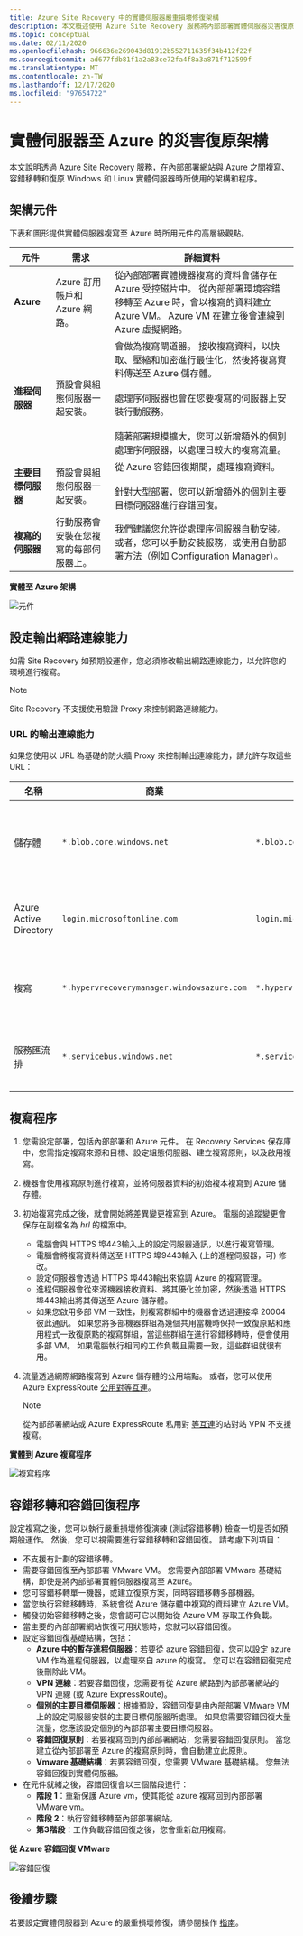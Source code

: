 ```yaml
---
title: Azure Site Recovery 中的實體伺服器嚴重損壞修復架構
description: 本文概述使用 Azure Site Recovery 服務將內部部署實體伺服器災害復原至 Azure 期間，所使用的元件和架構。
ms.topic: conceptual
ms.date: 02/11/2020
ms.openlocfilehash: 966636e269043d81912b552711635f34b412f22f
ms.sourcegitcommit: ad677fdb81f1a2a83ce72fa4f8a3a871f712599f
ms.translationtype: MT
ms.contentlocale: zh-TW
ms.lasthandoff: 12/17/2020
ms.locfileid: "97654722"
---
```

# <a name="physical-server-to-azure-disaster-recovery-architecture"></a>實體伺服器至 Azure 的災害復原架構

本文說明透過 [Azure Site Recovery](site-recovery-overview.md) 服務，在內部部署網站與 Azure 之間複寫、容錯移轉和復原 Windows 和 Linux 實體伺服器時所使用的架構和程序。

## <a name="architectural-components"></a>架構元件

下表和圖形提供實體伺服器複寫至 Azure 時所用元件的高層級觀點。

| **元件** | **需求** | **詳細資料** |
| --- | --- | --- |
| **Azure** | Azure 訂用帳戶和 Azure 網路。 | 從內部部署實體機器複寫的資料會儲存在 Azure 受控磁片中。 從內部部署環境容錯移轉至 Azure 時，會以複寫的資料建立 Azure VM。 Azure VM 在建立後會連線到 Azure 虛擬網路。 |
| **進程伺服器** | 預設會與組態伺服器一起安裝。 | 會做為複寫閘道器。 接收複寫資料，以快取、壓縮和加密進行最佳化，然後將複寫資料傳送至 Azure 儲存體。<br/><br/> 處理序伺服器也會在您要複寫的伺服器上安裝行動服務。<br/><br/> 隨著部署規模擴大，您可以新增額外的個別處理序伺服器，以處理日較大的複寫流量。 |
| **主要目標伺服器** | 預設會與組態伺服器一起安裝。 | 從 Azure 容錯回復期間，處理複寫資料。<br/><br/> 針對大型部署，您可以新增額外的個別主要目標伺服器進行容錯回復。 |
| **複寫的伺服器** | 行動服務會安裝在您複寫的每部伺服器上。 | 我們建議您允許從處理序伺服器自動安裝。 或者，您可以手動安裝服務，或使用自動部署方法（例如 Configuration Manager）。 |

**實體至 Azure 架構**

![元件](./media/physical-azure-architecture/arch-enhanced.png)

## <a name="set-up-outbound-network-connectivity"></a>設定輸出網路連線能力

如需 Site Recovery 如預期般運作，您必須修改輸出網路連線能力，以允許您的環境進行複寫。

> [!NOTE]
> Site Recovery 不支援使用驗證 Proxy 來控制網路連線能力。

### <a name="outbound-connectivity-for-urls"></a>URL 的輸出連線能力

如果您使用以 URL 為基礎的防火牆 Proxy 來控制輸出連線能力，請允許存取這些 URL：

| **名稱**                  | **商業**                               | **政府**                                 | **說明** |
| ------------------------- | -------------------------------------------- | ---------------------------------------------- | ----------- |
| 儲存體                   | `*.blob.core.windows.net`                  | `*.blob.core.usgovcloudapi.net` | 允許將資料從 VM 寫入來源區域的快取儲存體帳戶中。 |
| Azure Active Directory    | `login.microsoftonline.com`                | `login.microsoftonline.us`                   | 提供 Site Recovery 服務 URL 的授權和驗證。 |
| 複寫               | `*.hypervrecoverymanager.windowsazure.com` | `*.hypervrecoverymanager.windowsazure.com`   | 允許 VM 與 Site Recovery 服務進行通訊。 |
| 服務匯流排               | `*.servicebus.windows.net`                 | `*.servicebus.usgovcloudapi.net`             | 允許 VM 寫入 Site Recovery 監視和診斷資料。 |


## <a name="replication-process"></a>複寫程序

1. 您需設定部署，包括內部部署和 Azure 元件。 在 Recovery Services 保存庫中，您需指定複寫來源和目標、設定組態伺服器、建立複寫原則，以及啟用複寫。
1. 機器會使用複寫原則進行複寫，並將伺服器資料的初始複本複寫到 Azure 儲存體。
1. 初始複寫完成之後，就會開始將差異變更複寫到 Azure。 電腦的追蹤變更會保存在副檔名為 _hrl_ 的檔案中。
   - 電腦會與 HTTPS 埠443輸入上的設定伺服器通訊，以進行複寫管理。
   - 電腦會將複寫資料傳送至 HTTPS 埠9443輸入 (上的進程伺服器，可) 修改。
   - 設定伺服器會透過 HTTPS 埠443輸出來協調 Azure 的複寫管理。
   - 進程伺服器會從來源機器接收資料、將其優化並加密，然後透過 HTTPS 埠443輸出將其傳送至 Azure 儲存體。
   - 如果您啟用多部 VM 一致性，則複寫群組中的機器會透過連接埠 20004 彼此通訊。 如果您將多部機器群組為幾個共用當機時保持一致復原點和應用程式一致復原點的複寫群組，當這些群組在進行容錯移轉時，便會使用多部 VM。 如果電腦執行相同的工作負載且需要一致，這些群組就很有用。
1. 流量透過網際網路複寫到 Azure 儲存體的公用端點。 或者，您可以使用 Azure ExpressRoute [公用對等互連](../expressroute/about-public-peering.md)。

   > [!NOTE]
   > 從內部部署網站或 Azure ExpressRoute 私用對 [等互連](concepts-expressroute-with-site-recovery.md#on-premises-to-azure-replication-with-expressroute)的站對站 VPN 不支援複寫。

**實體到 Azure 複寫程序**

![複寫程序](./media/physical-azure-architecture/v2a-architecture-henry.png)

## <a name="failover-and-failback-process"></a>容錯移轉和容錯回復程序

設定複寫之後，您可以執行嚴重損壞修復演練 (測試容錯移轉) 檢查一切是否如預期般運作。 然後，您可以視需要進行容錯移轉和容錯回復。 請考慮下列項目：

- 不支援有計劃的容錯移轉。
- 需要容錯回復至內部部署 VMware VM。 您需要內部部署 VMware 基礎結構，即使是將內部部署實體伺服器複寫至 Azure。
- 您可容錯移轉單一機器，或建立復原方案，同時容錯移轉多部機器。
- 當您執行容錯移轉時，系統會從 Azure 儲存體中複寫的資料建立 Azure VM。
- 觸發初始容錯移轉之後，您會認可它以開始從 Azure VM 存取工作負載。
- 當主要的內部部署網站恢復可用狀態時，您就可以容錯回復。
- 設定容錯回復基礎結構，包括：
  - **Azure 中的暫存進程伺服器**：若要從 azure 容錯回復，您可以設定 azure VM 作為進程伺服器，以處理來自 azure 的複寫。 您可以在容錯回復完成後刪除此 VM。
  - **VPN 連線**：若要容錯回復，您需要有從 Azure 網路到內部部署網站的 VPN 連線 (或 Azure ExpressRoute)。
  - **個別的主要目標伺服器**：根據預設，容錯回復是由內部部署 VMware VM 上的設定伺服器安裝的主要目標伺服器所處理。 如果您需要容錯回復大量流量，您應該設定個別的內部部署主要目標伺服器。
  - **容錯回復原則**︰若要複寫回到內部部署網站，您需要容錯回復原則。 當您建立從內部部署至 Azure 的複寫原則時，會自動建立此原則。
  - **Vmware 基礎結構**：若要容錯回復，您需要 VMware 基礎結構。 您無法容錯回復到實體伺服器。
- 在元件就緒之後，容錯回復會以三個階段進行：
  - **階段 1**：重新保護 Azure vm，使其能從 azure 複寫回到內部部署 VMware vm。
  - **階段 2**：執行容錯移轉至內部部署網站。
  - **第3階段**：工作負載容錯回復之後，您會重新啟用複寫。

**從 Azure 容錯回復 VMware**

![容錯回復](./media/physical-azure-architecture/enhanced-failback.png)

## <a name="next-steps"></a>後續步驟

若要設定實體伺服器到 Azure 的嚴重損壞修復，請參閱操作 [指南](physical-azure-disaster-recovery.md)。
